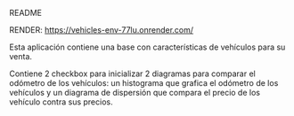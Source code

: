 README

RENDER: https://vehicles-env-77lu.onrender.com/

Esta aplicación contiene una base con características de vehículos para su venta.

Contiene 2 checkbox para inicializar 2 diagramas para comparar el odómetro de los vehículos: un histograma que grafica el odómetro de los vehículos y un diagrama de dispersión que compara el precio de los vehículo contra sus precios.

